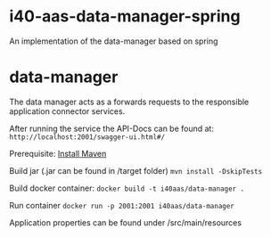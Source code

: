 # i40-aas-data-manager-spring
An implementation of the data-manager based on spring
# data-manager

The data manager acts as a forwards requests to the responsible application connector services.

After running the service the API-Docs can be found at:
`http://localhost:2001/swagger-ui.html#/`

Prerequisite: [Install Maven](https://maven.apache.org/install.html)

Build jar (.jar can be found in /target folder)
`mvn install -DskipTests`

Build docker container:
`docker build -t i40aas/data-manager .`

Run container
`docker run -p 2001:2001 i40aas/data-manager`

Application properties can be found under /src/main/resources
